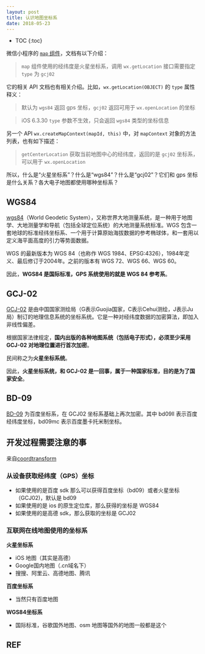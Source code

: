 ```yaml
---
layout: post
title: 认识地图坐标系
date: 2018-05-23
---
```


* TOC
{:toc}

微信小程序的 [`map` 组件][comp]，文档有以下介绍：

> `map` 组件使用的经纬度是火星坐标系，调用 `wx.getLocation` 接口需要指定 `type` 为 `gcj02`

它的相关 API 文档也有相关介绍。比如，`wx.getLocation(OBJECT)` 的 `type` 属性释义：

> 默认为 `wgs84` 返回 gps 坐标，`gcj02` 返回可用于 `wx.openLocation` 的坐标

> iOS 6.3.30 `type` 参数不生效，只会返回 `wgs84` 类型的坐标信息

另一个 API `wx.createMapContext(mapId, this)` 中，对 `mapContext` 对象的方法列表，也有如下描述：

> `getCenterLocation` 获取当前地图中心的经纬度，返回的是 `gcj02` 坐标系，可以用于 `wx.openLocation`

所以，什么是“火星坐标系”？什么是“wgs84”？什么是“gcj02”？它们和 gps 坐标是什么关系？各大电子地图都使用哪种坐标系？

## WGS84

[wgs84][wiki.wgs]（World Geodetic System），又称世界大地测量系统，是一种用于地图学、大地测量学和导航（包括全球定位系统）的大地测量系统标准。WGS 包含一套地球的标准经纬坐标系、一个用于计算原始海拔数据的参考椭球体，和一套用以定义海平面高度的引力等势面数据。

WGS 的最新版本为 WGS 84（也称作 WGS 1984、EPSG:4326），1984年定义、最后修订于2004年。之前的版本有 WGS 72、WGS 66、WGS 60。

因此，**WGS84 是国际标准，GPS 系统使用的就是 WGS 84 参考系**。

## GCJ-02

[GCJ-02][baidu.gcj02] 是由中国国家测绘局（G表示Guojia国家，C表示Cehui测绘，J表示Ju局）制订的地理信息系统的坐标系统。它是一种对经纬度数据的加密算法，即加入非线性偏差。

根据国家法律规定，**国内出版的各种地图系统（包括电子形式），必须至少采用 GCJ-02 对地理位置进行首次加密**。

民间称之为**火星坐标系统**。

因此，**火星坐标系统，和 GCJ-02 是一回事，属于一种国家标准，目的是为了国家安全**。

## BD-09

[BD-09][bd90] 为百度坐标系，在 GCJ02 坐标系基础上再次加密。其中 bd09ll 表示百度经纬度坐标，bd09mc 表示百度墨卡托米制坐标。

## 开发过程需要注意的事

来自[coordtransform][wandergis]

### 从设备获取经纬度（GPS）坐标

- 如果使用的是百度 sdk 那么可以获得百度坐标（bd09）或者火星坐标（GCJ02)，默认是 bd09
- 如果使用的是 ios 的原生定位库，那么获得的坐标是 WGS84
- 如果使用的是高德 sdk，那么获取的坐标是 GCJ02

### 互联网在线地图使用的坐标系

**火星坐标系**

- iOS 地图（其实是高德）
- Google国内地图（.cn域名下）
- 搜搜、阿里云、高德地图、腾讯

**百度坐标系**

- 当然只有百度地图

**WGS84坐标系**

- 国际标准，谷歌国外地图、osm 地图等国外的地图一般都是这个

## REF

[comp]: https://developers.weixin.qq.com/miniprogram/dev/component/map.html#map
[api]: https://developers.weixin.qq.com/miniprogram/dev/api/location.html#wxopenlocationobject
[api.map]: https://developers.weixin.qq.com/miniprogram/dev/api/api-map.html#wxcreatemapcontextmapid
[wiki.wgs]: https://zh.wikipedia.org/wiki/%E4%B8%96%E7%95%8C%E5%A4%A7%E5%9C%B0%E6%B5%8B%E9%87%8F%E7%B3%BB%E7%BB%9F
[baidu.gcj02]: https://baike.baidu.com/item/GCJ-02
[bd90]: http://lbsyun.baidu.com/index.php?title=coordinate
[wandergis]: https://github.com/wandergis/coordtransform